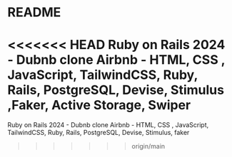 # README

<<<<<<< HEAD
Ruby on Rails 2024 - Dubnb clone Airbnb - HTML, CSS , JavaScript, TailwindCSS, Ruby, Rails, PostgreSQL, Devise, Stimulus ,Faker, Active Storage, Swiper
=======
Ruby on Rails 2024 - Dubnb clone Airbnb - HTML, CSS , JavaScript, TailwindCSS, Ruby, Rails, PostgreSQL, Devise, Stimulus, faker
>>>>>>> origin/main
